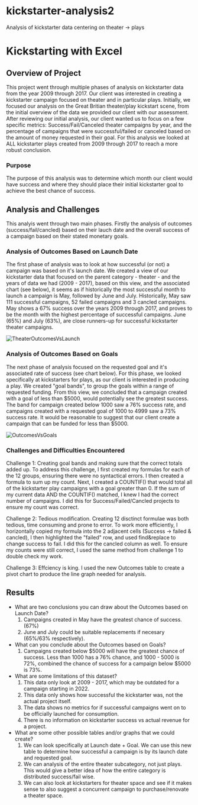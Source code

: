 # kickstarter-analysis2
Analysis of kickstarter data centering on theater -> plays 
# Kickstarting with Excel

## Overview of Project
This project went through multiple phases of analysis on kickstarter data from the year 2009 through 2017.  Our client was interested in creating a kickstarter campaign focused on theater and in particular plays.  Initially, we focused our analysis on the Great Britian theater/play kickstart scene, from the initial overview of the data we provided our client with our assessment.  After reviewing our initial analysis, our client wanted us to focus on a few specific metrics: Success/Fail/Canceled theater campaigns by year, and the percentage of campaigns that were successful/failed or canceled based on the amount of money requested in their goal.  For this analysis we looked at ALL kickstarter plays created from 2009 through 2017 to reach a more robust conclusion. 

### Purpose

The purpose of this analysis was to determine which month our client would have success and where they should place their initial kickstarter goal to achieve the best chance of success.

## Analysis and Challenges

This analyis went through two main phases. Firstly the analysis of outcomes (success/fail/cancled) based on their lauch date and the overall success of a campaign based on their stated monetary goals.

### Analysis of Outcomes Based on Launch Date

The first phase of analysis was to look at how successful (or not) a campaign was based on it's launch date.  We created a view of our kickstarter data that focused on the parent category - theater - and the years of data we had (2009 - 2017), based on this view, and the associated chart (see below), it seems as if historically the most successful month to launch a campaign is May, followed by June and July.  Historically, May saw 111 successful campaigns, 52 failed campaigns and 3 cancled campaigns.  May shows a 67% success over the years 2009 through 2017, and proves to be the month with the highest percentage of successful campaigns. June (65%) and July (63%), are close runners-up for successful kickstarter theater campaigns.

![TheaterOutcomesVsLaunch](https://user-images.githubusercontent.com/6634774/163687631-1e7a05dc-426d-4e0b-a494-2c7fb4155ef6.png)


### Analysis of Outcomes Based on Goals

The next phase of analysis focused on the requested goal and it's associated rate of success (see chart below).  For this phase, we looked specifically at kickstarters for plays, as our client is interested in producing a play.  We created "goal bands", to group the goals within a range of requested funding.  From this view, we concluded that a campaign created with a goal of less than $5000, would potentially see the greatest success.  The band for campaign created below 1000 saw a 76% success rate, and campaigns created with a requested goal of 1000 to 4999 saw a 73% success rate.  It would be reasonable to suggest that our client create a campaign that can be funded for less than $5000. 


![OutcomesVsGoals](https://user-images.githubusercontent.com/6634774/163687644-d263e90f-b4ae-46f8-9eb7-e6cfbf4fb324.png)


### Challenges and Difficulties Encountered

Challenge 1: Creating goal bands and making sure that the correct totals added up.  To address this challenge, I first created my formulas for each of the 12 groups, ensuring there were no syntactical errors.  I then created a formula to sum up my count.  Next, I created a COUNTIF() that would total all of the kickstarter play campaigns with a goal greater than 0.  If the sum of my current data AND the COUNTIF() matched, I knew I had the correct number of campaigns.  I did this for Success/Failed/Cancled projects to ensure my count was correct.

Challenge 2: Tedious modification.  Creating 12 disctinct formulae was both tedious, time consuming and prone to error.  To work more efficiently, I horizontally copied my formula into the 2 adjacent cells (Success -> failed & cancled), I then highlighted the "failed" row, and used find&replace to change success to fail.  I did this for the cancled column as well.  To ensure my counts were still correct, I used the same method from challenge 1 to double check my work.

Challenge 3: Effciency is king.  I used the new Outcomes table to create a pivot chart to produce the line graph needed for analysis.

## Results

- What are two conclusions you can draw about the Outcomes based on Launch Date?
    1. Campaigns created in May have the greatest chance of success. (67%)
    2. June and July could be suitable replacements if necesary (65%/63% respectively).
- What can you conclude about the Outcomes based on Goals?
    1. Campaigns created below $5000 will have the greatest chance of success. Less than 1000 has a 76% chance, and 1000 - 5000 is 72%, combined the chance of success for a campaign below $5000 is 73%.
- What are some limitations of this dataset?
    1. This data only look at 2009 - 2017, which  may be outdated for a campaign starting in 2022.
    2. This data only shows how successful the kickstarter was, not the actual project itself.
    3. The data shows no metrics for if successful campaigns went on to be officially launched for consumption.
    4. There is no information on kickstarter success vs actual revenue for a project.
- What are some other possible tables and/or graphs that we could create?
    1. We can look specifically at Launch date + Goal.  We can use this new table to determine how successful a campaign is by its launch date and requested goal.
    2. We can analysis of the entire theater subcategory, not just plays.  This would give a better idea of how the entire category is distributed success/fail wise.
    3. We can also look at kickstarters for theater space and see if it makes sense to also suggest a concurrent campaign to purchase/renovate a theater space.
